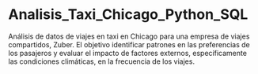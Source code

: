 # Analisis_Taxi_Chicago_Python_SQL
Análisis de datos de viajes en taxi en Chicago para una empresa de viajes compartidos, Zuber. El objetivo identificar patrones en las preferencias de los pasajeros y evaluar el impacto de factores externos, específicamente las condiciones climáticas, en la frecuencia de los viajes.
